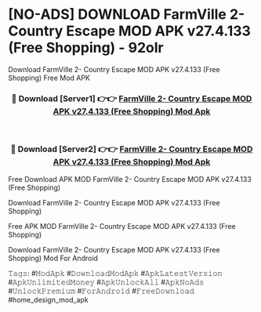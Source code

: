 # [NO-ADS] DOWNLOAD FarmVille 2- Country Escape MOD APK v27.4.133 (Free Shopping) - 92olr
Download FarmVille 2- Country Escape MOD APK v27.4.133 (Free Shopping) Free Mod APK

<div align="center">
<h3>🔴 Download [Server1] 👉👉 <a href="https://apk-comot.site?title=FarmVille_2-_Country_Escape_MOD_APK_v27.4.133_(Free_Shopping)">FarmVille 2- Country Escape MOD APK v27.4.133 (Free Shopping) Mod Apk</a></h3><br>

<h3>🔴 Download [Server2] 👉👉 <a href="https://apk-comot.site?title=FarmVille_2-_Country_Escape_MOD_APK_v27.4.133_(Free_Shopping)">FarmVille 2- Country Escape MOD APK v27.4.133 (Free Shopping) Mod Apk</a></h3>
</div>


Free Download APK MOD FarmVille 2- Country Escape MOD APK v27.4.133 (Free Shopping)

Download FarmVille 2- Country Escape MOD APK v27.4.133 (Free Shopping) 

Free APK MOD FarmVille 2- Country Escape MOD APK v27.4.133 (Free Shopping) 

Download FarmVille 2- Country Escape MOD APK v27.4.133 (Free Shopping) Mod For Android

𝚃𝚊𝚐𝚜: #𝙼𝚘𝚍𝙰𝚙𝚔 #𝙳𝚘𝚠𝚗𝚕𝚘𝚊𝚍𝙼𝚘𝚍𝙰𝚙𝚔 #𝙰𝚙𝚔𝙻𝚊𝚝𝚎𝚜𝚝𝚅𝚎𝚛𝚜𝚒𝚘𝚗 #𝙰𝚙𝚔𝚄𝚗𝚕𝚒𝚖𝚒𝚝𝚎𝚍𝙼𝚘𝚗𝚎𝚢 #𝙰𝚙𝚔𝚄𝚗𝚕𝚘𝚌𝚔𝙰𝚕𝚕 #𝙰𝚙𝚔𝙽𝚘𝙰𝚍𝚜 #𝚄𝚗𝚕𝚘𝚌𝚔𝙿𝚛𝚎𝚖𝚒𝚞𝚖 #𝙵𝚘𝚛𝙰𝚗𝚍𝚛𝚘𝚒𝚍 #𝙵𝚛𝚎𝚎𝙳𝚘𝚠𝚗𝚕𝚘𝚊𝚍 #home_design_mod_apk